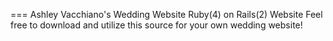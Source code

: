 === Ashley Vacchiano's Wedding Website
Ruby(4) on Rails(2) Website
Feel free to download and utilize this source for your own wedding website!